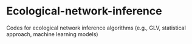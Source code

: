 # Ecological-network-inference
Codes for ecological network inference algorithms (e.g., GLV, statistical approach, machine learning models)
